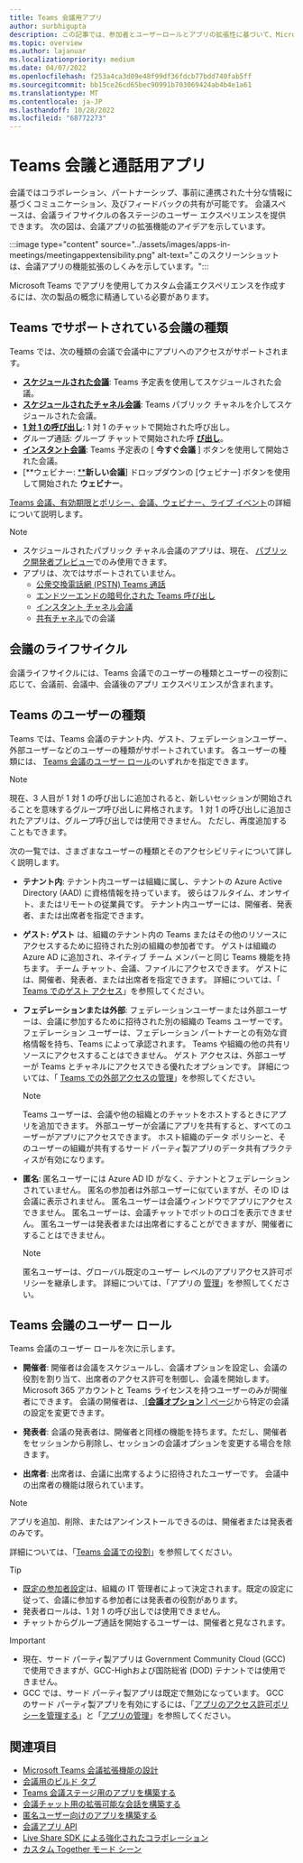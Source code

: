 ```yaml
---
title: Teams 会議用アプリ
author: surbhigupta
description: この記事では、参加者とユーザーロールとアプリの拡張性に基づいて、Microsoft Teams 会議でのアプリのしくみについて説明します。
ms.topic: overview
ms.author: lajanuar
ms.localizationpriority: medium
ms.date: 04/07/2022
ms.openlocfilehash: f253a4ca3d09e48f99df36fdcb77bdd740fab5ff
ms.sourcegitcommit: bb15ce26cd65bec90991b703069424ab4b4e1a61
ms.translationtype: MT
ms.contentlocale: ja-JP
ms.lasthandoff: 10/28/2022
ms.locfileid: "68772273"
---
```

# <a name="apps-for-teams-meetings-and-calls"></a>Teams 会議と通話用アプリ

会議ではコラボレーション、パートナーシップ、事前に連携された十分な情報に基づくコミュニケーション、及びフィードバックの共有が可能です。 会議スペースは、会議ライフサイクルの各ステージのユーザー エクスペリエンスを提供できます。 次の図は、会議アプリの拡張機能のアイデアを示しています。

:::image type="content" source="../assets/images/apps-in-meetings/meetingappextensibility.png" alt-text="このスクリーンショットは、会議アプリの機能拡張のしくみを示しています。":::

Microsoft Teams でアプリを使用してカスタム会議エクスペリエンスを作成するには、次の製品の概念に精通している必要があります。

## <a name="supported-meeting-types-in-teams"></a>Teams でサポートされている会議の種類

Teams では、次の種類の会議で会議中にアプリへのアクセスがサポートされます。

* [**スケジュールされた会議**](https://support.microsoft.com/office/schedule-a-meeting-in-teams-943507a9-8583-4c58-b5d2-8ec8265e04e5#ID0EFBD=Desktop): Teams 予定表を使用してスケジュールされた会議。
* [**スケジュールされたチャネル会議**](https://support.microsoft.com/office/schedule-a-meeting-in-teams-943507a9-8583-4c58-b5d2-8ec8265e04e5#ID0EFBD=Desktop): Teams パブリック チャネルを介してスケジュールされた会議。
* [**1 対 1 の呼び出し**](https://support.microsoft.com/office/start-a-call-from-a-chat-in-teams-f5138c9d-df4c-43d8-9cf6-53400c1a7798): 1 対 1 のチャットで開始された呼び出し。
* グループ通話: グループ チャットで開始された呼 [**び出し**](https://support.microsoft.com/office/start-a-call-from-a-chat-in-teams-f5138c9d-df4c-43d8-9cf6-53400c1a7798)。
* [**インスタント会議**](https://support.microsoft.com/office/start-an-instant-meeting-in-teams-ff95e53f-8231-4739-87fa-00b9723f4ef5): Teams 予定表の [ **今すぐ会議** ] ボタンを使用して開始された会議。
* [**ウェビナー: [**](https://support.microsoft.com/office/get-started-with-teams-webinars-42f3f874-22dc-4289-b53f-bbc1a69013e3)**新しい会議**] ドロップダウンの [ウェビナー] ボタンを使用して開始された **ウェビナー**。

[Teams 会議、有効期限とポリシー、](/MicrosoftTeams/meeting-expiration)[会議、ウェビナー、ライブ イベント](/microsoftteams/quick-start-meetings-live-events)の詳細について説明します。
> [!NOTE]
>
> * スケジュールされたパブリック チャネル会議のアプリは、現在、 [パブリック開発者プレビュー](../resources/dev-preview/developer-preview-intro.md)でのみ使用できます。
> * アプリは、次ではサポートされていません。
>   * [公衆交換電話網 (PSTN) Teams 通話](/microsoftteams/cloud-voice-landing-page#public-switched-telephone-network-connectivity-options)
>   * [エンドツーエンドの暗号化された Teams 呼び出し](https://support.microsoft.com/office/use-end-to-end-encryption-for-teams-calls-1274b4d2-b5c5-4b24-a376-606fa6728a90)
>   * [インスタント チャネル会議](https://support.microsoft.com/office/start-an-instant-meeting-in-teams-ff95e53f-8231-4739-87fa-00b9723f4ef5)
>   * [共有チャネル](https://support.microsoft.com/office/what-is-a-shared-channel-in-teams-e70a8c22-fee4-4d6e-986f-9e0781d7d11d)での会議

## <a name="meeting-lifecycle"></a>会議のライフサイクル

会議ライフサイクルには、Teams 会議でのユーザーの種類とユーザーの役割に応じて、会議前、会議中、会議後のアプリ エクスペリエンスが含まれます。

## <a name="user-types-in-teams"></a>Teams のユーザーの種類

Teams では、Teams 会議のテナント内、ゲスト、フェデレーションユーザー、外部ユーザーなどのユーザーの種類がサポートされています。 各ユーザーの種類には、 [Teams 会議のユーザー ロール](#user-roles-in-teams-meeting)のいずれかを指定できます。

> [!NOTE]
>
> 現在、3 人目が 1 対 1 の呼び出しに追加されると、新しいセッションが開始されることを意味するグループ呼び出しに昇格されます。 1 対 1 の呼び出しに追加されたアプリは、グループ呼び出しでは使用できません。 ただし、再度追加することもできます。

次の一覧では、さまざまなユーザーの種類とそのアクセシビリティについて詳しく説明します。

* **テナント内**: テナント内ユーザーは組織に属し、テナントの Azure Active Directory (AAD) に資格情報を持っています。 彼らはフルタイム、オンサイト、またはリモートの従業員です。 テナント内ユーザーには、開催者、発表者、または出席者を指定できます。
* **ゲスト: ゲスト** は、組織のテナント内の Teams またはその他のリソースにアクセスするために招待された別の組織の参加者です。 ゲストは組織の Azure AD に追加され、ネイティブ チーム メンバーと同じ Teams 機能を持ちます。 チーム チャット、会議、ファイルにアクセスできます。 ゲストには、開催者、発表者、または出席者を指定できます。 詳細については、「 [Teams でのゲスト アクセス](/microsoftteams/guest-access)」を参照してください。
* **フェデレーションまたは外部**: フェデレーションユーザーまたは外部ユーザーは、会議に参加するために招待された別の組織の Teams ユーザーです。 フェデレーション ユーザーは、フェデレーション パートナーとの有効な資格情報を持ち、Teams によって承認されます。 Teams や組織の他の共有リソースにアクセスすることはできません。 ゲスト アクセスは、外部ユーザーが Teams とチャネルにアクセスできる優れたオプションです。 詳細については、「 [Teams での外部アクセスの管理](/microsoftteams/manage-external-access)」を参照してください。

    > [!NOTE]
    > Teams ユーザーは、会議や他の組織とのチャットをホストするときにアプリを追加できます。 外部ユーザーが会議にアプリを共有すると、すべてのユーザーがアプリにアクセスできます。 ホスト組織のデータ ポリシーと、そのユーザーの組織が共有するサード パーティ製アプリのデータ共有プラクティスが有効になります。

* **匿名**: 匿名ユーザーには Azure AD ID がなく、テナントとフェデレーションされていません。 匿名の参加者は外部ユーザーに似ていますが、その ID は会議に表示されません。 匿名ユーザーは会議ウィンドウでアプリにアクセスできません。 匿名ユーザーは、会議チャットでボットのロゴを表示できません。 匿名ユーザーは発表者または出席者にすることができますが、開催者にすることはできません。

    > [!NOTE]
    > 匿名ユーザーは、グローバル既定のユーザー レベルのアプリアクセス許可ポリシーを継承します。 詳細については、「アプリの [管理](/microsoftteams/non-standard-users#anonymous-user-in-meetings-access)」を参照してください。

## <a name="user-roles-in-teams-meeting"></a>Teams 会議のユーザー ロール

Teams 会議のユーザー ロールを次に示します。

* **開催者**: 開催者は会議をスケジュールし、会議オプションを設定し、会議の役割を割り当て、出席者のアクセス許可を制御し、会議を開始します。 Microsoft 365 アカウントと Teams ライセンスを持つユーザーのみが開催者にできます。 会議の開催者は、[ [**会議オプション** ] ページ](https://support.microsoft.com/en-us/office/change-participant-settings-for-a-teams-meeting-53261366-dbd5-45f9-aae9-a70e6354f88e)から特定の会議の設定を変更できます。

* **発表者**: 会議の発表者は、開催者と同様の機能を持ちます。ただし、開催者をセッションから削除し、セッションの会議オプションを変更する場合を除きます。

* **出席者**: 出席者は、会議に出席するように招待されたユーザーです。 会議中の出席者の機能は限られています。

> [!NOTE]
> アプリを追加、削除、またはアンインストールできるのは、開催者または発表者のみです。

詳細については、「[Teams 会議での役割](https://support.microsoft.com/office/roles-in-a-teams-meeting-c16fa7d0-1666-4dde-8686-0a0bfe16e019)」を参照してください。

> [!TIP]
>
> * [既定の参加者設定](/microsoftteams/meeting-policies-participants-and-guests)は、組織の IT 管理者によって決定されます。既定の設定に従って、会議に参加する参加者には発表者の役割があります。
> * 発表者ロールは、1 対 1 の呼び出しでは使用できません。
> * チャットからグループ通話を開始するユーザーは、開催者と見なされます。

> [!IMPORTANT]
>
> * 現在、サード パーティ製アプリは Government Community Cloud (GCC) で使用できますが、GCC-Highおよび国防総省 (DOD) テナントでは使用できません。
> * GCC では、サード パーティ製アプリは既定で無効になっています。 GCC のサード パーティ製アプリを有効にするには、「[アプリのアクセス許可ポリシーを管理する](/microsoftteams/teams-app-permission-policies)」と「[アプリの管理](/microsoftteams/manage-apps)」を参照してください。

## <a name="see-also"></a>関連項目

* [Microsoft Teams 会議拡張機能の設計](~/apps-in-teams-meetings/design/designing-apps-in-meetings.md)
* [会議用のビルド タブ](~/apps-in-teams-meetings/build-tabs-for-meeting.md)
* [Teams 会議ステージ用のアプリを構築する](build-apps-for-teams-meeting-stage.md)
* [会議チャット用の拡張可能な会話を構築する](build-extensible-conversation-for-meeting-chat.md)
* [匿名ユーザー向けのアプリを構築する](build-apps-for-anonymous-user.md)
* [会議アプリ API](meeting-apps-apis.md)
* [Live Share SDK による強化されたコラボレーション](teams-live-share-overview.md)
* [カスタム Together モード シーン](~/apps-in-teams-meetings/teams-together-mode.md)
